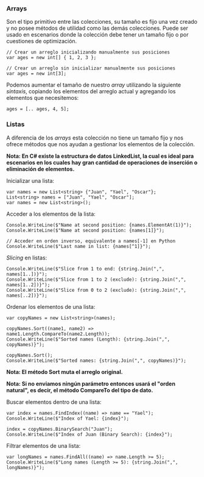 ### Arrays

Son el tipo primitivo entre las colecciones, su tamaño es fijo una vez creado y no posee métodos de utilidad como las demás colecciones. Puede ser usado en escenarios donde la colección debe tener un tamaño fijo o por cuestiones de optimización.

```
// Crear un arreglo inicializando manualmente sus posiciones
var ages = new int[] { 1, 2, 3 };

// Crear un arreglo sin inicializar manualmente sus posiciones
var ages = new int[3];
```

Podemos aumentar el tamaño de nuestro *array* utilizando la siguiente *sintaxis*, copiando los elementos del arreglo actual y agregando los elementos que necesitemos:

```
ages = [.. ages, 4, 5];
```
### Listas

A diferencia de los *arrays* esta colección no tiene un tamaño fijo y nos ofrece métodos que nos ayudan a gestionar los elementos de la colección.

**Nota: En C# existe la estructura de datos LinkedList, la cual es ideal para escenarios en los cuales hay gran cantidad de operaciones de inserción o eliminación de elementos.**

Inicializar una lista:

```
var names = new List<string> {"Juan", "Yael", "Oscar"};
List<string> names = ["Juan", "Yael", "Oscar"];
var names = new List<string>();
```

Acceder a los elementos de la lista:

```
Console.WriteLine($"Name at second position: {names.ElementAt(1)}");
Console.WriteLine($"Name at second position: {names[1]}");

// Acceder en orden inverso, equivalente a names[-1] en Python
Console.WriteLine($"Last name in list: {names[^1]}");
```

*Slicing* en listas:

```
Console.WriteLine($"Slice from 1 to end: {string.Join(",", names[1..])}");
Console.WriteLine($"Slice from 1 to 2 (exclude): {string.Join(",", names[1..2])}");
Console.WriteLine($"Slice from 0 to 2 (exclude): {string.Join(",", names[..2])}");
```

Ordenar los elementos de una lista:

```
var copyNames = new List<string>(names);

copyNames.Sort((name1, name2) => name1.Length.CompareTo(name2.Length));
Console.WriteLine($"Sorted names (Length): {string.Join(",", copyNames)}");
        
copyNames.Sort();
Console.WriteLine($"Sorted names: {string.Join(",", copyNames)}");
```

**Nota: El método Sort muta el arreglo original.**

**Nota: Si no enviamos ningún parámetro entonces usará el "orden natural", es decir, el método CompareTo del tipo de dato.**

Buscar elementos dentro de una lista:

```
var index = names.FindIndex((name) => name == "Yael");
Console.WriteLine($"Index of Yael: {index}");

index = copyNames.BinarySearch("Juan");
Console.WriteLine($"Index of Juan (Binary Search): {index}");
```

Filtrar elementos de una lista:

```
var longNames = names.FindAll((name) => name.Length >= 5);
Console.WriteLine($"Long names (Length >= 5): {string.Join(",", longNames)}");
```